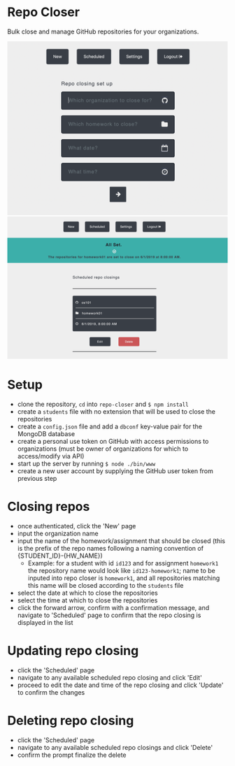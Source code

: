 # Repo Closer
Bulk close and manage GitHub repositories for your organizations.

![screenshot1](img/img1.png)
![screenshot2](img/img2.png)

# Setup
- clone the repository, `cd` into `repo-closer` and `$ npm install`
- create a `students` file with no extension that will be used to close the repositories
- create a `config.json` file and add a `dbconf` key-value pair for the MongoDB database
- create a personal use token on GitHub with access permissions to organizations (must be owner of organizations for which to access/modify via API)
- start up the server by running `$ node ./bin/www`
- create a new user account by supplying the GitHub user token from previous step

# Closing repos
- once authenticated, click the 'New' page
- input the organization name
- input the name of the homework/assignment that should be closed (this is the prefix of the repo names following a naming convention of {STUDENT_ID}-{HW_NAME})
  - Example: for a student with id `id123` and for assignment `homework1` the repository name would look like `id123-homework1`; name to be inputed into repo closer is `homework1`, and all repositories matching this name will be closed according to the `students` file
- select the date at which to close the repositories
- select the time at which to close the repositories
- click the forward arrow, confirm with a confirmation message, and navigate to 'Scheduled' page to confirm that the repo closing is displayed in the list

# Updating repo closing
- click the 'Scheduled' page
- navigate to any available scheduled repo closing and click 'Edit'
- proceed to edit the date and time of the repo closing and click 'Update' to confirm the changes

# Deleting repo closing
- click the 'Scheduled' page
- navigate to any available scheduled repo closings and click 'Delete'
- confirm the prompt finalize the delete
